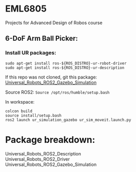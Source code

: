 # EML6805
Projects for Advanced Design of Robos course

## 6-DoF Arm Ball Picker:

### Install UR packages:
`sudo apt-get install ros-${ROS_DISTRO}-ur-robot-driver`  
`sudo apt-get install ros-${ROS_DISTRO}-ur-description`

If this repo was not cloned, git this package:
[Universal_Robots_ROS2_Gazebo_Simulation](https://github.com/UniversalRobots/Universal_Robots_ROS2_Gazebo_Simulation.git)


Source ROS2:
`Source /opt/ros/humble/setup.bash`
 
In workspace:
```
colcon build
source install/setup.bash
ros2 launch ur_simulation_gazebo ur_sim_moveit.launch.py
```


# Package breakdown:

Universal_Robots_ROS2_Description  
Universal_Robots_ROS2_Driver  
Universal_Robots_ROS2_Gazebo_Simulation  

